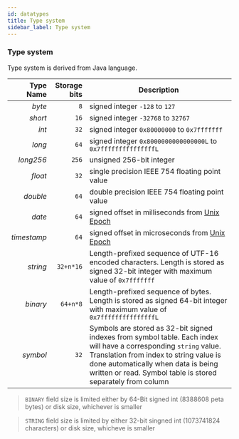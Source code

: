```yaml
---
id: datatypes
title: Type system
sidebar_label: Type system
---
```



### Type system

Type system is derived from Java language.


| Type Name   | Storage bits | Description                     |
| ----------: | -----------: | ------------------------------- |
| _byte_      | `8`          | signed integer  `-128` to `127` |
| _short_     | `16`         | signed integer  `-32768` to `32767` |
| _int_       | `32`         | signed integer  `0x80000000` to `0x7fffffff` |
| _long_      | `64`         | signed integer  `0x8000000000000000L` to `0x7fffffffffffffffL` |
| _long256_   | `256`        | unsigned 256-bit integer |
| _float_     | `32`         | single precision IEEE 754 floating point value |
| _double_    | `64`         | double precision IEEE 754 floating point value |
| _date_      | `64`         | signed offset in milliseconds from [Unix Epoch](https://en.wikipedia.org/wiki/Unix_time) |
| _timestamp_ | `64`         | signed offset in microseconds from [Unix Epoch](https://en.wikipedia.org/wiki/Unix_time) |
| _string_    | `32+n*16`    | Length-prefixed sequence of UTF-16 encoded characters. Length is stored as signed 32-bit integer with maximum value of `0x7fffffff`|
| _binary_    | `64+n*8`     | Length-prefixed sequence of bytes. Length is stored as signed 64-bit integer with maximum value of `0x7fffffffffffffffL`|
| _symbol_    | `32`         | Symbols are stored as 32-bit signed indexes from symbol table. Each index will have a corresponding `string` value. Translation from index to string value is done automatically when data is being written or read. Symbol table is stored separately from column


> `BINARY` field size is limited either by 64-Bit signed int (8388608 peta bytes) or disk size, whichever is smaller

> `STRING` field size is limited by either 32-bit singned int (1073741824 characters) or disk size, whicheve is smaller